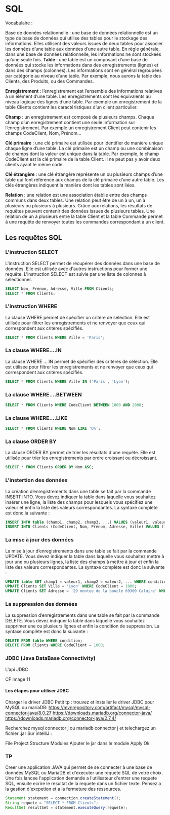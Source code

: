 
# SQL

Vocabulaire :

Base de données relationnelle : une base de données relationnelle est un type de base de données qui utilise des tables pour le stockage des informations. Elles utilisent des valeurs issues de deux tables pour associer les données d’une table aux données d’une autre table. En règle générale, dans une base de données relationnelle, les informations ne sont stockées qu’une seule fois.
**Table** : une table est un composant d’une base de données qui stocke les informations dans des enregistrements (lignes) et dans des champs (colonnes). Les informations sont en général regroupées par catégorie au niveau d’une table. Par exemple, nous aurons la table des Clients, des Produits, ou des Commandes.

**Enregistrement** : l’enregistrement est l’ensemble des informations relatives à un élément d’une table. Les enregistrements sont les équivalents au niveau logique des lignes d’une table. Par exemple un enregistrement de la table Clients contient les caractéristiques d’un client particulier.

**Champ** : un enregistrement est composé de plusieurs champs. Chaque champ d’un enregistrement contient une seule information sur l’enregistrement. Par exemple un enregistrement Client peut contenir les champs CodeClient, Nom, Prénom...

**Clé primaire** : une clé primaire est utilisée pour identifier de manière unique chaque ligne d’une table. La clé primaire est un champ ou une combinaison de champs dont la valeur est unique dans la table. Par exemple, le champ CodeClient est la clé primaire de la table Client. Il ne peut pas y avoir deux clients ayant le même code.

**Clé étrangère** : une clé étrangère représente un ou plusieurs champs d’une table qui font référence aux champs de la clé primaire d’une autre table. Les clés étrangères indiquent la manière dont les tables sont liées.

**Relation** : une relation est une association établie entre des champs communs dans deux tables. Une relation peut être de un à un, un à plusieurs ou plusieurs à plusieurs. Grâce aux relations, les résultats de requêtes peuvent contenir des données issues de plusieurs tables. Une relation de un à plusieurs entre la table Client et la table Commande permet à une requête de renvoyer toutes les commandes correspondant à un client.


## Les requêtes SQL 
### L'instruction SELECT

L'instruction SELECT permet de récupérer des données dans une base de données. Elle est utilisée avec d'autres instructions pour former une requête. L'instruction SELECT est suivie par une liste de colonnes à sélectionner.

```sql
SELECT Nom, Prénom, Adresse, Ville FROM Clients;
SELECT * FROM Clients;
```

### L'instruction WHERE 
La clause WHERE permet de spécifier un critère de sélection. Elle est utilisée pour filtrer les enregistrements et ne renvoyer que ceux qui correspondent aux critères spécifiés.

```sql
SELECT * FROM Clients WHERE Ville = 'Paris';
```
### La clause WHERE....IN
La clause WHERE ... IN permet de spécifier des critères de sélection. Elle est utilisée pour filtrer les enregistrements et ne renvoyer que ceux qui correspondent aux critères spécifiés.

```sql
SELECT * FROM Clients WHERE Ville IN ('Paris', 'Lyon');
```

### La clause WHERE....BETWEEN
```sql
SELECT * FROM Clients WHERE CodeClient BETWEEN 1000 AND 2000;
```

### La clause WHERE....LIKE
```sql
SELECT * FROM Clients WHERE Nom LIKE 'D%';
```

### La clause ORDER BY  
La clause ORDER BY permet de trier les résultats d'une requête. Elle est utilisée pour trier les enregistrements par ordre croissant ou décroissant.

```sql
SELECT * FROM Clients ORDER BY Nom ASC;
```

### L'instertion des données

La création d’enregistrements dans une table se fait par la commande INSERT INTO. Vous devez indiquer la table dans laquelle vous souhaitez insérer une ligne, la liste des champs pour lesquels vous spécifiez une valeur et enfin la liste des valeurs correspondantes. La syntaxe complète est donc la suivante :

```sql
INSERT INTO table (champ1, champ2, champ3, ...) VALUES (valeur1, valeur2, valeur3, ...);
INSERT INTO Clients (CodeClient, Nom, Prénom, Adresse, Ville) VALUES (1000, 'Dupont', 'Jean', '1 rue de la Paix', NULL);
```

### La mise à jour des données  
La mise à jour d’enregistrements dans une table se fait par la commande UPDATE. Vous devez indiquer la table dans laquelle vous souhaitez mettre à jour une ou plusieurs lignes, la liste des champs à mettre à jour et enfin la liste des valeurs correspondantes. La syntaxe complète est donc la suivante :

```sql
UPDATE table SET champ1 = valeur1, champ2 = valeur2, ... WHERE condition;
UPDATE Clients SET Ville = 'Lyon' WHERE CodeClient = 1000;
UPDATE Clients SET Adresse = '29 montee de la boucle 69300 Caluire' WHERE Nom = 'DJEBLI' AND Prénom = 'Ayoub';
```

### La suppression des données  
La suppression d’enregistrements dans une table se fait par la commande DELETE. Vous devez indiquer la table dans laquelle vous souhaitez supprimer une ou plusieurs lignes et enfin la condition de suppression. La syntaxe complète est donc la suivante :

```sql
DELETE FROM table WHERE condition;
DELETE FROM Clients WHERE CodeClient = 1000;
```

### JDBC (Java DataBase Connectivity)

L'api JDBC

CF Image 11

#### Les étapes pour utiliser JDBC   

Charger le driver JDBC Petit tp : trouvez et installer le driver JDBC pour MySQL ou mariaDB:
https://mvnrepository.com/artifact/mysql/mysql-connector-java/8.0.27
https://downloads.mariadb.org/connector-java/
https://downloads.mariadb.org/connector-java/2.7.4/

Recherchez mysql connector j ou mariadb connector j et telechargez un fichier .jar Sur intelliJ :

File
Project Structure
Modules
Ajouter le jar dans le module
Apply
Ok

### TP 
Creer une application JAVA qui permet de se connecter à une base de données MySQL ou MariaDB et d'executer une requete SQL de votre choix. Une fois lancee l'application demande a l'utilisateur d'entrer une requete SQL, ensuite ecrire le resultat de la requete dans un fichier texte. Pensez a la gestion d'excpetion et a la fermeture des ressources.

```java
Statement statement = connection.createStatement();
String requete = "SELECT * FROM Clients";
ResultSet resultSet = statement.executeQuery(requete);

```